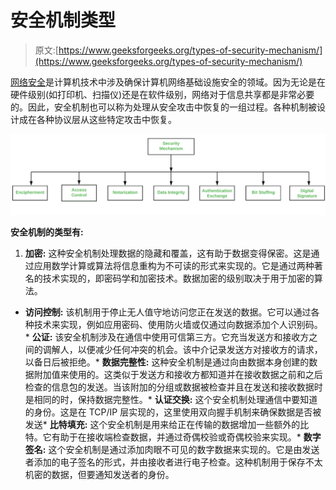 # 安全机制类型

> 原文:[https://www.geeksforgeeks.org/types-of-security-mechanism/](https://www.geeksforgeeks.org/types-of-security-mechanism/)

[网络安全](https://www.geeksforgeeks.org/network-security/)是计算机技术中涉及确保计算机网络基础设施安全的领域。因为无论是在硬件级别(如打印机、扫描仪)还是在软件级别，网络对于信息共享都是非常必要的。因此，安全机制也可以称为处理从安全攻击中恢复的一组过程。各种机制被设计成在各种协议层从这些特定攻击中恢复。

![](img/8071bac23054ded4c9753900a5ee90ec.png)

**安全机制的类型有:**

1.  **加密:**
    这种安全机制处理数据的隐藏和覆盖，这有助于数据变得保密。这是通过应用数学计算或算法将信息重构为不可读的形式来实现的。它是通过两种著名的技术实现的，即密码学和加密技术。数据加密的级别取决于用于加密的算法。

*   **访问控制:**
    该机制用于停止无人值守地访问您正在发送的数据。它可以通过各种技术来实现，例如应用密码、使用防火墙或仅通过向数据添加个人识别码。*   **公证:**
    该安全机制涉及在通信中使用可信第三方。它充当发送方和接收方之间的调解人，以便减少任何冲突的机会。该中介记录发送方对接收方的请求，以备日后被拒绝。*   **数据完整性:**
    这种安全机制是通过向由数据本身创建的数据附加值来使用的。这类似于发送方和接收方都知道并在接收数据之前和之后检查的信息包的发送。当该附加的分组或数据被检查并且在发送和接收数据时是相同的时，保持数据完整性。*   **认证交换:**
    这个安全机制处理通信中要知道的身份。这是在 TCP/IP 层实现的，这里使用双向握手机制来确保数据是否被发送*   **比特填充:**
    这个安全机制是用来给正在传输的数据增加一些额外的比特。它有助于在接收端检查数据，并通过奇偶校验或奇偶校验来实现。*   **数字签名:**
    这个安全机制是通过添加肉眼不可见的数字数据来实现的。它是由发送者添加的电子签名的形式，并由接收者进行电子检查。这种机制用于保存不太机密的数据，但要通知发送者的身份。